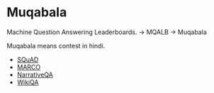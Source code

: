 Muqabala
=====


Machine Question Answering Leaderboards. -> MQALB -> Muqabala

Muqabala means contest in hindi.


- [SQuAD](https://rajpurkar.github.io/SQuAD-explorer/)
- [MARCO](http://www.msmarco.org/leaders.aspx)
- [NarrativeQA](https://github.com/deepmind/narrativeqa)
- [WikiQA](https://www.microsoft.com/en-us/research/publication/wikiqa-a-challenge-dataset-for-open-domain-question-answering/)
